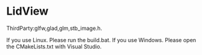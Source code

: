# LidView

ThirdParty:glfw,glad,glm,stb_image.h.

If you use Linux. Please run the build.bat. If you use Windows. Please open the CMakeLists.txt with Visual Studio.